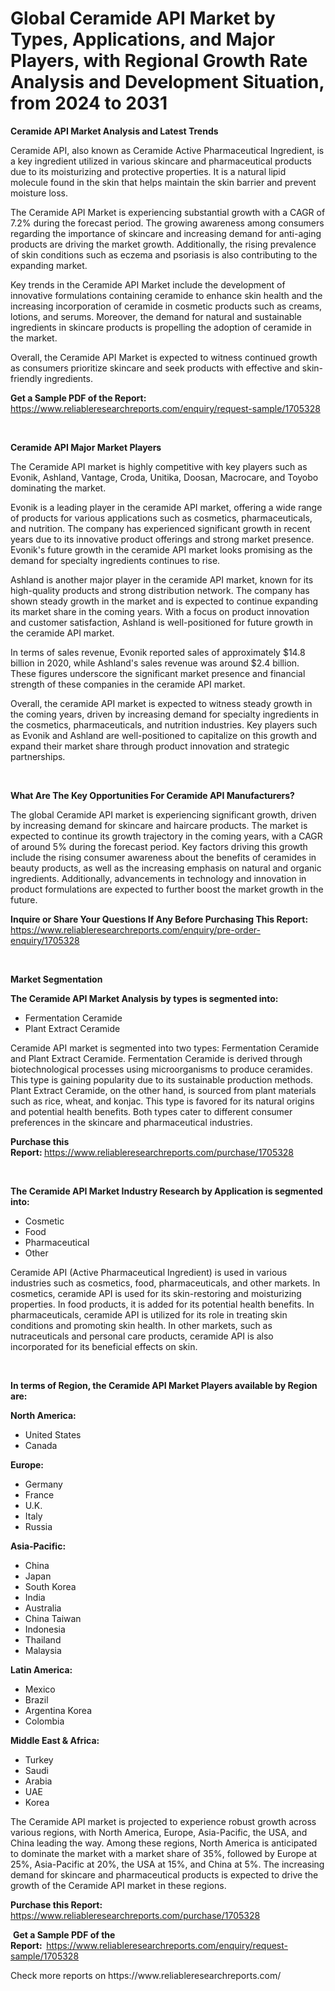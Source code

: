 <p><h1>Global Ceramide API Market by Types, Applications, and Major Players, with Regional Growth Rate Analysis and Development Situation, from 2024 to 2031</h1></p><p><strong>Ceramide API Market Analysis and Latest Trends</strong></p>
<p><p>Ceramide API, also known as Ceramide Active Pharmaceutical Ingredient, is a key ingredient utilized in various skincare and pharmaceutical products due to its moisturizing and protective properties. It is a natural lipid molecule found in the skin that helps maintain the skin barrier and prevent moisture loss.</p><p>The Ceramide API Market is experiencing substantial growth with a CAGR of 7.2% during the forecast period. The growing awareness among consumers regarding the importance of skincare and increasing demand for anti-aging products are driving the market growth. Additionally, the rising prevalence of skin conditions such as eczema and psoriasis is also contributing to the expanding market.</p><p>Key trends in the Ceramide API Market include the development of innovative formulations containing ceramide to enhance skin health and the increasing incorporation of ceramide in cosmetic products such as creams, lotions, and serums. Moreover, the demand for natural and sustainable ingredients in skincare products is propelling the adoption of ceramide in the market.</p><p>Overall, the Ceramide API Market is expected to witness continued growth as consumers prioritize skincare and seek products with effective and skin-friendly ingredients.</p></p>
<p><strong>Get a Sample PDF of the Report:&nbsp;</strong> <a href="https://www.reliableresearchreports.com/enquiry/request-sample/1705328">https://www.reliableresearchreports.com/enquiry/request-sample/1705328</a></p>
<p>&nbsp;</p>
<p><strong>Ceramide API Major Market Players</strong></p>
<p><p>The Ceramide API market is highly competitive with key players such as Evonik, Ashland, Vantage, Croda, Unitika, Doosan, Macrocare, and Toyobo dominating the market. </p><p>Evonik is a leading player in the ceramide API market, offering a wide range of products for various applications such as cosmetics, pharmaceuticals, and nutrition. The company has experienced significant growth in recent years due to its innovative product offerings and strong market presence. Evonik's future growth in the ceramide API market looks promising as the demand for specialty ingredients continues to rise.</p><p>Ashland is another major player in the ceramide API market, known for its high-quality products and strong distribution network. The company has shown steady growth in the market and is expected to continue expanding its market share in the coming years. With a focus on product innovation and customer satisfaction, Ashland is well-positioned for future growth in the ceramide API market.</p><p>In terms of sales revenue, Evonik reported sales of approximately $14.8 billion in 2020, while Ashland's sales revenue was around $2.4 billion. These figures underscore the significant market presence and financial strength of these companies in the ceramide API market.</p><p>Overall, the ceramide API market is expected to witness steady growth in the coming years, driven by increasing demand for specialty ingredients in the cosmetics, pharmaceuticals, and nutrition industries. Key players such as Evonik and Ashland are well-positioned to capitalize on this growth and expand their market share through product innovation and strategic partnerships.</p></p>
<p>&nbsp;</p>
<p><strong>What Are The Key Opportunities For Ceramide API Manufacturers?</strong></p>
<p><p>The global Ceramide API market is experiencing significant growth, driven by increasing demand for skincare and haircare products. The market is expected to continue its growth trajectory in the coming years, with a CAGR of around 5% during the forecast period. Key factors driving this growth include the rising consumer awareness about the benefits of ceramides in beauty products, as well as the increasing emphasis on natural and organic ingredients. Additionally, advancements in technology and innovation in product formulations are expected to further boost the market growth in the future.</p></p>
<p><strong>Inquire or Share Your Questions If Any Before Purchasing This Report:</strong> <a href="https://www.reliableresearchreports.com/enquiry/pre-order-enquiry/1705328">https://www.reliableresearchreports.com/enquiry/pre-order-enquiry/1705328</a></p>
<p>&nbsp;</p>
<p><strong>Market Segmentation</strong></p>
<p><strong>The Ceramide API Market Analysis by types is segmented into:</strong></p>
<p><ul><li>Fermentation Ceramide</li><li>Plant Extract Ceramide</li></ul></p>
<p><p>Ceramide API market is segmented into two types: Fermentation Ceramide and Plant Extract Ceramide. Fermentation Ceramide is derived through biotechnological processes using microorganisms to produce ceramides. This type is gaining popularity due to its sustainable production methods. Plant Extract Ceramide, on the other hand, is sourced from plant materials such as rice, wheat, and konjac. This type is favored for its natural origins and potential health benefits. Both types cater to different consumer preferences in the skincare and pharmaceutical industries.</p></p>
<p><strong>Purchase this Report:&nbsp;</strong><a href="https://www.reliableresearchreports.com/purchase/1705328">https://www.reliableresearchreports.com/purchase/1705328</a></p>
<p>&nbsp;</p>
<p><strong>The Ceramide API Market Industry Research by Application is segmented into:</strong></p>
<p><ul><li>Cosmetic</li><li>Food</li><li>Pharmaceutical</li><li>Other</li></ul></p>
<p><p>Ceramide API (Active Pharmaceutical Ingredient) is used in various industries such as cosmetics, food, pharmaceuticals, and other markets. In cosmetics, ceramide API is used for its skin-restoring and moisturizing properties. In food products, it is added for its potential health benefits. In pharmaceuticals, ceramide API is utilized for its role in treating skin conditions and promoting skin health. In other markets, such as nutraceuticals and personal care products, ceramide API is also incorporated for its beneficial effects on skin.</p></p>
<p>&nbsp;</p>
<p><strong>In terms of Region, the Ceramide API Market Players available by Region are:</strong></p>
<p>
    <p> <strong> North America: </strong>
        <ul>
            <li>United States</li>
            <li>Canada</li>
        </ul>
        </p> 
    <p> <strong> Europe: </strong>
        <ul>
            <li>Germany</li>
            <li>France</li>
            <li>U.K.</li>
            <li>Italy</li>
            <li>Russia</li>
        </ul>
        </p> 
    <p> <strong> Asia-Pacific: </strong>
        <ul>
            <li>China</li>
            <li>Japan</li>
            <li>South Korea</li>
            <li>India</li>
            <li>Australia</li>
            <li>China Taiwan</li>
            <li>Indonesia</li>
            <li>Thailand</li>
            <li>Malaysia</li>
        </ul>
        </p> 
    <p> <strong> Latin America: </strong>
        <ul>
            <li>Mexico</li>
            <li>Brazil</li>
            <li>Argentina Korea</li>
            <li>Colombia</li>
        </ul>
        </p> 
    <p> <strong> Middle East & Africa: </strong>
        <ul>
            <li>Turkey</li>
            <li>Saudi</li>
            <li>Arabia</li>
            <li>UAE</li>
            <li>Korea</li>
        </ul>
    </p>
    </p>
<p><p>The Ceramide API market is projected to experience robust growth across various regions, with North America, Europe, Asia-Pacific, the USA, and China leading the way. Among these regions, North America is anticipated to dominate the market with a market share of 35%, followed by Europe at 25%, Asia-Pacific at 20%, the USA at 15%, and China at 5%. The increasing demand for skincare and pharmaceutical products is expected to drive the growth of the Ceramide API market in these regions.</p></p>
<p><strong>Purchase this Report: </strong><a href="https://www.reliableresearchreports.com/purchase/1705328">https://www.reliableresearchreports.com/purchase/1705328</a></p>
<p>&nbsp;<strong>Get a Sample PDF of the Report:&nbsp;&nbsp;</strong><a href="https://www.reliableresearchreports.com/enquiry/request-sample/1705328">https://www.reliableresearchreports.com/enquiry/request-sample/1705328</a></p>
<p><strong></strong></p>
<p>Check more reports on https://www.reliableresearchreports.com/</p>